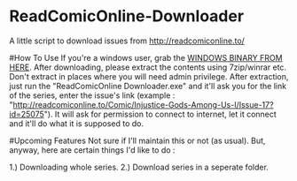 # ReadComicOnline-Downloader
A little script to download issues from http://readcomiconline.to/

#How To Use
If you're a windows user, grab the [WINDOWS BINARY FROM HERE](https://github.com/Xonshiz/ReadComicOnline-Downloader/blob/master/ReadComicOnline%20Downloader.rar?raw=true). After downloading, please extract the contents using 7zip/winrar etc.
Don't extract in places where you will need admin privilege. After extraction, just run the "ReadComicOnline Downloader.exe" and it'll ask you for the link of the series, enter the issue's link (example : "http://readcomiconline.to/Comic/Injustice-Gods-Among-Us-I/Issue-17?id=25075"). It will ask for permission to connect to internet, let it connect and it'll do what it is supposed to do.

#Upcoming Features
Not sure if I'll maintain this or not (as usual). But, anyway, here are certain things I'd like to do :

1.) Downloading whole series.
2.) Download series in a seperate folder.
